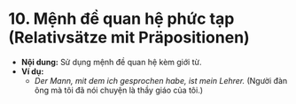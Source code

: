 # 10. Mệnh đề quan hệ phức tạp (Relativsätze mit Präpositionen)

- **Nội dung:** Sử dụng mệnh đề quan hệ kèm giới từ.
- **Ví dụ:**
    - _Der Mann, mit dem ich gesprochen habe, ist mein Lehrer._ (Người đàn ông mà tôi đã nói chuyện là thầy giáo của tôi.)